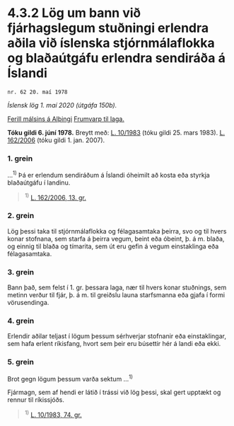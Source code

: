 # 4.3.2 Lög um bann við fjárhagslegum stuðningi erlendra aðila við íslenska stjórnmálaflokka og blaðaútgáfu erlendra sendiráða á Íslandi

`nr. 62 20. maí 1978`

_Íslensk lög 1. maí 2020 (útgáfa 150b)._

[Ferill málsins á Alþingi](https://www.althingi.is/thingstorf/thingmalalistar-eftir-thingum/ferill/?ltg=99&mnr=181)
[Frumvarp til laga.](https://www.althingi.is/altext/99/s/pdf/0349.pdf)

**Tóku gildi 6. júní 1978.**
Breytt með:
[L. 10/1983](https://althingi.is/altext/stjtnr.html#1983010) (tóku gildi 25. mars 1983).
[L. 162/2006](https://althingi.is/altext/stjt/2006.162.html) (tóku gildi 1. jan. 2007).

### 1. grein

…<sup>1)</sup> Þá er erlendum sendiráðum á Íslandi óheimilt að kosta eða styrkja blaðaútgáfu í landinu.

> <sup>1)</sup> [L. 162/2006, 13. gr.](https://althingi.is/altext/stjt/2006.162.html#G13)

### 2. grein

Lög þessi taka til stjórnmálaflokka og félagasamtaka þeirra, svo og til hvers konar stofnana, sem starfa á þeirra vegum, beint eða óbeint, þ. á m. blaða, og einnig til blaða og tímarita, sem út eru gefin á vegum einstaklinga eða félagasamtaka.

### 3. grein

Bann það, sem felst í 1. gr. þessara laga, nær til hvers konar stuðnings, sem metinn verður til fjár, þ. á m. til greiðslu launa starfsmanna eða gjafa í formi vörusendinga.

### 4. grein

Erlendir aðilar teljast í lögum þessum sérhverjar stofnanir eða einstaklingar, sem hafa erlent ríkisfang, hvort sem þeir eru búsettir hér á landi eða ekki.

### 5. grein

Brot gegn lögum þessum varða sektum …<sup>1)</sup> 

Fjármagn, sem af hendi er látið í trássi við lög þessi, skal gert upptækt og rennur til ríkissjóðs.

> <sup>1)</sup> [L. 10/1983, 74. gr.](https://althingi.is/altext/stjtnr.html#1983010?g74)
